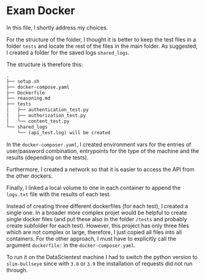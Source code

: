 # Exam Docker

In this file, I shortly address my choices. 

For the structure of the folder, I thought it is better to keep the test files in a folder `tests` and locate the rest of the files in the main folder. As suggested, I created  a folder for the saved logs `shared_logs`. 

The structure is therefore this:

```markdown
.
├── setup.sh
├── docker-compose.yaml
├── Dockerfile
├── reasoning.md
├── tests
│   ├── authentication_test.py
│   ├── authorization_test.py
│   └── content_test.py
└── shared_logs
    └── (api_test.log) will be created
```

In the `docker-composer.yaml`, I created environment vars for the entries of user/password combination, entrypoints for the type of the machine and the results (depending on the tests).

Furthermore, I created a network so that it is easier to access the API from the other dockers. 

Finally, I linked a local volume to one in each container to append the `logs.txt` file with the results of each test. 

Instead of creating three different dockerfiles (for each test), I created a single one. In a broader more complex projet would be helpful to create single docker files (and put these also in the folder `/tests` and probably create subfolder for each test). However, this project has only three files which are not complex or large, therefore, I just copied all files into all containers. For the other approach, I must have to explicitly call the argument `dockerfile:` in the `docker-composer.yaml`.

To run it on the DataScientest machine I had to switch the python version to `slim-bullseye` since with `3.8` or `3.9` the installation of requests did not run through.